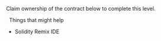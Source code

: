 Claim ownership of the contract below to complete this level.

&nbsp;
Things that might help
* Solidity Remix IDE
